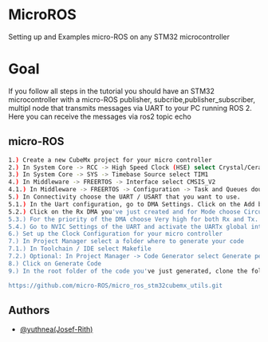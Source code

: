 
# MicroROS

Setting up and Examples micro-ROS on any STM32 microcontroller



# Goal
If you follow all steps in the tutorial you should have an STM32 microcontroller with a micro-ROS publisher, subcribe,publisher_subscriber, multipl node that transmits messages via UART to your PC running ROS 2. Here you can receive the messages via ros2 topic echo



## micro-ROS

```bash
1.) Create a new CubeMx project for your micro controller
2.) In System Core -> RCC -> High Speed Clock (HSE) select Crystal/Ceramic Resonator
3.) In System Core -> SYS -> Timebase Source select TIM1
4.) In Middleware -> FREERTOS -> Interface select CMSIS_V2
4.1.) In Middleware -> FREERTOS -> Configuration -> Task and Queues double click the defaultTask and set a stack size of 3000. It has to be greater than 10.000 byte (3000 words * 4 byte = 12.000 byte).
5.) In Connectivity choose the UART / USART that you want to use.
5.1.) In the Uart configuration, go to DMA Settings. Click on the Add button. Click on the Select dropdown and choose both Rx and Tx.
5.2.) Click on the Rx DMA you've just created and for Mode choose Circular.
5.3.) For the priority of the DMA choose Very high for both Rx and Tx.
5.4.) Go to NVIC Settings of the UART and activate the UARTx global interrupt.
6.) Set up the Clock Configuration for your micro controller
7.) In Project Manager select a folder where to generate your code
7.1.) In Toolchain / IDE select Makefile
7.2.) Optional: In Project Manager -> Code Generator select Generate peripheral intitialization as a pair of '.c/.h' files per peripheral
8.) Click on Generate Code
9.) In the root folder of the code you've just generated, clone the following repository (into a subfolder, don't change its name).:

https://github.com/micro-ROS/micro_ros_stm32cubemx_utils.git
```

    
## Authors

- [@yuthnea(Josef-Rith)](https://github.com/yuthnea)

